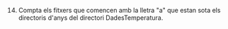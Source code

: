 14. Compta els fitxers que comencen amb la lletra "a" que estan sota els directoris
d'anys del directori DadesTemperatura.